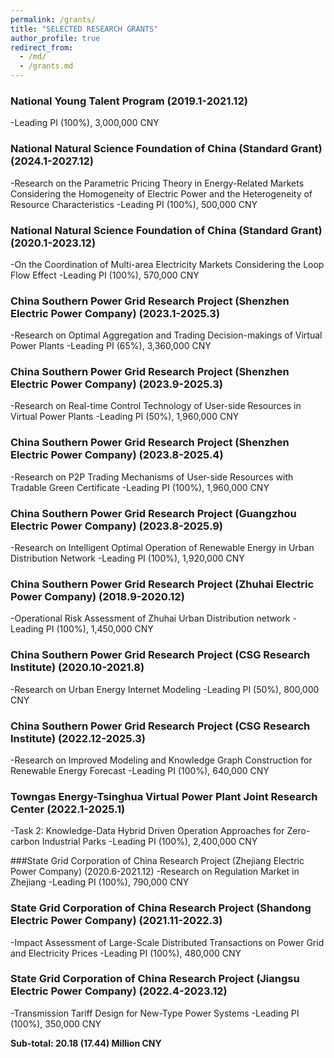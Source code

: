```yaml
---
permalink: /grants/
title: "SELECTED RESEARCH GRANTS"
author_profile: true
redirect_from: 
  - /md/
  - /grants.md
---
```


### National Young Talent Program (2019.1-2021.12)
 -Leading PI (100%), 3,000,000 CNY

### National Natural Science Foundation of China (Standard Grant) (2024.1-2027.12)
 -Research on the Parametric Pricing Theory in Energy-Related Markets Considering the Homogeneity of Electric Power and the Heterogeneity of Resource Characteristics
 -Leading PI (100%), 500,000 CNY

### National Natural Science Foundation of China (Standard Grant) (2020.1-2023.12)
 -On the Coordination of Multi-area Electricity Markets Considering the Loop Flow Effect
 -Leading PI (100%), 570,000 CNY

### China Southern Power Grid Research Project (Shenzhen Electric Power Company) (2023.1-2025.3)
 -Research on Optimal Aggregation and Trading Decision-makings of Virtual Power Plants
 -Leading PI (65%), 3,360,000 CNY

### China Southern Power Grid Research Project (Shenzhen Electric Power Company) (2023.9-2025.3)
 -Research on Real-time Control Technology of User-side Resources in Virtual Power Plants
 -Leading PI (50%), 1,960,000 CNY

### China Southern Power Grid Research Project (Shenzhen Electric Power Company) (2023.8-2025.4)
 -Research on P2P Trading Mechanisms of User-side Resources with Tradable Green Certificate
 -Leading PI (100%), 1,960,000 CNY

### China Southern Power Grid Research Project (Guangzhou Electric Power Company) (2023.8-2025.9)
 -Research on Intelligent Optimal Operation of Renewable Energy in Urban Distribution Network
 -Leading PI (100%), 1,920,000 CNY

### China Southern Power Grid Research Project (Zhuhai Electric Power Company) (2018.9-2020.12)

-Operational Risk Assessment of Zhuhai Urban Distribution network
-Leading PI (100%), 1,450,000 CNY

### China Southern Power Grid Research Project (CSG Research Institute) (2020.10-2021.8)
 -Research on Urban Energy Internet Modeling
 -Leading PI (50%), 800,000 CNY

### China Southern Power Grid Research Project (CSG Research Institute) (2022.12-2025.3)
 -Research on Improved Modeling and Knowledge Graph Construction for Renewable Energy Forecast
 -Leading PI (100%), 640,000 CNY

### Towngas Energy-Tsinghua Virtual Power Plant Joint Research Center (2022.1-2025.1)
 -Task 2: Knowledge-Data Hybrid Driven Operation Approaches for Zero-carbon Industrial Parks
 -Leading PI (100%), 2,400,000 CNY

###State Grid Corporation of China Research Project (Zhejiang Electric Power Company) (2020.6-2021.12)
 -Research on Regulation Market in Zhejiang
 -Leading PI (100%), 790,000 CNY

### State Grid Corporation of China Research Project (Shandong Electric Power Company) (2021.11-2022.3)
 -Impact Assessment of Large-Scale Distributed Transactions on Power Grid and Electricity Prices
 -Leading PI (100%), 480,000 CNY

### State Grid Corporation of China Research Project (Jiangsu Electric Power Company) (2022.4-2023.12)
 -Transmission Tariff Design for New-Type Power Systems
 -Leading PI (100%), 350,000 CNY

**Sub-total: 20.18 (17.44) Million CNY**
